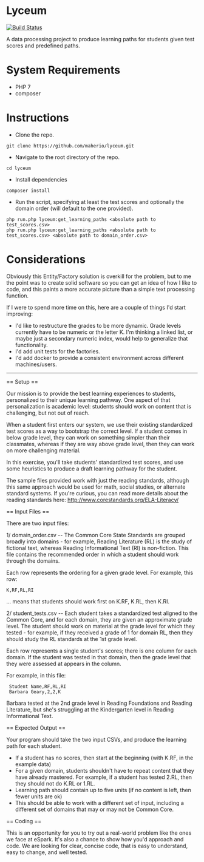 # Lyceum
[![Build Status](https://travis-ci.org/maherio/lyceum.svg?branch=master)](https://travis-ci.org/maherio/lyceum)

A data processing project to produce learning paths for students given test scores and predefined paths.

# System Requirements
- PHP 7
- composer

# Instructions

- Clone the repo.
```
git clone https://github.com/maherio/lyceum.git
```
- Navigate to the root directory of the repo.
```
cd lyceum
```
- Install dependencies
```
composer install
```
- Run the script, specifying at least the test scores and optionally the domain order (will default to the one provided).
```
php run.php lyceum:get_learning_paths <absolute path to test_scores.csv>
php run.php lyceum:get_learning_paths <absolute path to test_scores.csv> <absolute path to domain_order.csv>
```

# Considerations
Obviously this Entity/Factory solution is overkill for the problem, but to me the point was to create solid software so you can get an idea of how I like to code, and this paints a more accurate picture than a simple text processing function.

If I were to spend more time on this, here are a couple of things I'd start improving:
- I'd like to restructure the grades to be more dynamic. Grade levels currently have to be numeric or the letter K. I'm thinking a linked list, or maybe just a secondary numeric index, would help to generalize that functionality.
- I'd add unit tests for the factories.
- I'd add docker to provide a consistent environment across different machines/users.

----

== Setup ==

Our mission is to provide the best learning experiences to students, personalized
to their unique learning pathway. One aspect of that personalization is academic level:
students should work on content that is challenging, but not out of reach.

When a student first enters our system, we use their existing standardized test scores
as a way to bootstrap the correct level. If a student comes in below grade level, they
can work on something simpler than their classmates, whereas if they are way above
grade level, then they can work on more challenging material.

In this exercise, you'll take students' standardized test scores, and use some heuristics
to produce a draft learning pathway for the student.

The sample files provided work with just the reading standards, although this same approach
would be used for math, social studies, or alternate standard systems. If you're curious,
you can read more details about the reading standards here: http://www.corestandards.org/ELA-Literacy/

== Input Files ==

There are two input files:

1/ domain_order.csv -- The Common Core State Standards are grouped broadly into domains -
for example, Reading Literature (RL) is the study of fictional text, whereas
Reading Informational Text (RI) is non-fiction. This file contains the recommended order
in which a student should work through the domains.

Each row represents the ordering for a given grade level. For example, this row:

    K,RF,RL,RI

... means that students should work first on K.RF, K.RL, then K.RI.

2/ student_tests.csv -- Each student takes a standardized test aligned to the Common Core,
and for each domain, they are given an approximate grade level. The student should work
on material at the grade level for which they tested - for example, if they received
a grade of 1 for domain RL, then they should study the RL standards at the 1st grade level.

Each row represents a single student's scores; there is one column for each domain. If the student
was tested in that domain, then the grade level that they were assessed at appears in the column.

For example, in this file:

     Student Name,RF,RL,RI
     Barbara Geary,2,2,K

Barbara tested at the 2nd grade level in Reading Foundations and Reading Literature, but she's struggling
at the Kindergarten level in Reading Informational Text.

== Expected Output ==

Your program should take the two input CSVs, and produce the learning path for each student.

* If a student has no scores, then start at the beginning (with K.RF, in the example data)
* For a given domain, students shouldn't have to repeat content that they have already
mastered. For example, if a student has tested 2.RL, then they should not do K.RL or 1.RL.
* Learning path should contain up to five units (if no content is left, then fewer units are ok)
* This should be able to work with a different set of input, including a different set of
domains that may or may not be Common Core.

== Coding ==

This is an opportunity for you to try out a real-world problem like the ones we face at eSpark.
It's also a chance to show how you'd approach and code. We are looking for clear, concise code,
that is easy to understand, easy to change, and well tested.

